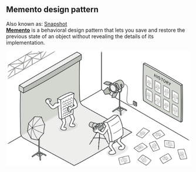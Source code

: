 ## Memento design pattern
Also known as: [Snapshot](https://refactoring.guru/design-patterns/memento)</br>
**[Memento](https://refactoring.guru/design-patterns/memento)** is a behavioral 
design pattern that lets you save and restore the previous state of an object 
without revealing the details of its implementation.

![img.png](img.png)
